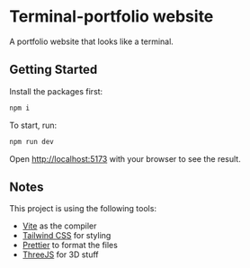 # Terminal-portfolio website

A portfolio website that looks like a terminal.

## Getting Started

Install the packages first:

```bash
npm i
```

To start, run:

```bash
npm run dev
```

Open [http://localhost:5173](http://localhost:5173) with your browser to see the result.

## Notes

This project is using the following tools:

- [Vite](https://vitejs.dev/) as the compiler
- [Tailwind CSS](https://tailwindcss.com/) for styling
- [Prettier](https://prettier.io/) to format the files
- [ThreeJS](https://threejs.org/) for 3D stuff
